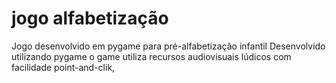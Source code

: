 # jogo alfabetização
Jogo desenvolvido em pygame para pré-alfabetização infantil
Desenvolvido utilizando pygame o game utiliza recursos audiovisuais lúdicos com facilidade point-and-clik,
